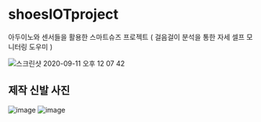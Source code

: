# shoesIOTproject
아두이노와 센서들을 활용한 스마트슈즈 프로젝트
( 걸음걸이 분석을 통한 자세 셀프 모니터링 도우미 )


![스크린샷 2020-09-11 오후 12 07 42](https://user-images.githubusercontent.com/48663295/93008920-8657ad00-f5b5-11ea-9b93-0de8ef066134.png)

## 제작 신발 사진 

![image](https://user-images.githubusercontent.com/48663295/93009080-56110e00-f5b7-11ea-9d24-62d292100942.png)
![image](https://user-images.githubusercontent.com/48663295/93009106-aab48900-f5b7-11ea-8151-c662ec574ac8.png)

